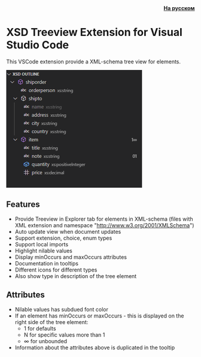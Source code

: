 <div style="text-align: right">
	<strong><a href="/README.ru.md">На русском</a></strong>
</div>

# XSD Treeview Extension for Visual Studio Code
This VSCode extension provide a XML-schema tree view for elements.

![Extension screenshot](/images/screenshot_0.png)

## Features

- Provide Treeview in Explorer tab for elements in XML-schema (files with XML extension and namespace "http://www.w3.org/2001/XMLSchema")
- Auto update view when document updates
- Support extension, choice, enum types
- Support local imports
- Highlight nilable values
- Display minOccurs and maxOccurs attributes
- Documentation in tooltips
- Different icons for different types
- Also show type in description of the tree element

## Attributes

- Nilable values has subdued font color
- If an element has minOccurs or maxOccurs - this is displayed on the right side of the tree element:
	- 1 for defaults
	- N for specific values more than 1
	- ∞ for unbounded
- Information about the attributes above is duplicated in the tooltip
